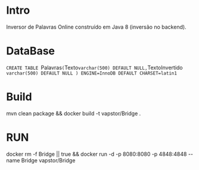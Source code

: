 # Intro
Inversor de Palavras Online construído em Java 8 (inversão no backend).

# DataBase
`CREATE TABLE `Palavras` (
  `Texto` varchar(500) DEFAULT NULL,
  `TextoInvertido` varchar(500) DEFAULT NULL
) ENGINE=InnoDB DEFAULT CHARSET=latin1`
# Build
mvn clean package && docker build -t vapstor/Bridge .

# RUN

docker rm -f Bridge || true && docker run -d -p 8080:8080 -p 4848:4848 --name Bridge vapstor/Bridge 
